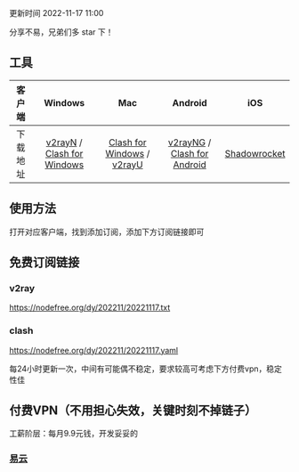 更新时间 2022-11-17 11:00

分享不易，兄弟们多 star 下！

## 工具

客户端 | Windows | Mac | Android | iOS 
 :-: | :-: | :-:| :-:| :-:
 下载地址 | [v2rayN](https://github.com/2dust/v2rayN/releases/download/3.27/v2rayN-Core.zip) / [Clash for Windows](https://github.com/Fndroid/clash_for_windows_pkg/releases) | [Clash for Windows](https://github.com/Fndroid/clash_for_windows_pkg/releases) / [v2rayU](https://github.com/yanue/V2rayU/releases/download/3.2.0/V2rayU.dmg) | [v2rayNG](https://github.com/2dust/v2rayNG/releases) / [Clash for Android](https://github.com/Kr328/ClashForAndroid/releases) | [Shadowrocket](https://apps.apple.com/us/app/shadowrocket/id932747118) 

## 使用方法

打开对应客户端，找到添加订阅，添加下方订阅链接即可

## 免费订阅链接

### v2ray

https://nodefree.org/dy/202211/20221117.txt

### clash

https://nodefree.org/dy/202211/20221117.yaml

每24小时更新一次，中间有可能偶不稳定，要求较高可考虑下方付费vpn，稳定性佳

## 付费VPN（不用担心失效，关键时刻不掉链子）

工薪阶层：每月9.9元钱，开发妥妥的

### [易云](https://yiyun.io/#/register?code=t0QNkJzV)
